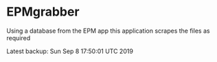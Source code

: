 # EPMgrabber
Using a database from the EPM app this application scrapes the files as required


Latest backup: Sun Sep 8 17:50:01 UTC 2019
